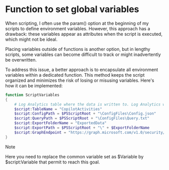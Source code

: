 # Function to set global variables

When scripting, I often use the param() option at the beginning of my scripts to define environment variables. However, this approach has a drawback: these variables appear as attributes when the script is executed, which might not be ideal.

Placing variables outside of functions is another option, but in lengthy scripts, some variables can become difficult to track or might inadvertently be overwritten.

To address this issue, a better approach is to encapsulate all environment variables within a dedicated function. This method keeps the script organized and minimizes the risk of losing or misusing variables. Here's how it can be implemented:

```powershell
function ScriptVariables
{
	# Log Analytics table where the data is written to. Log Analytics will add an _CL to this name.
	$script:TableName = "CopilotActivities"
	$script:ConfigPath = $PSScriptRoot + "\ConfigFiles\Config.json"
	$script:QueryPath = $PSScriptRoot + "\ConfigFiles\Query.txt"
	$script:ExportFolderName = "ExportedData"
	$script:ExportPath = $PSScriptRoot + "\" + $ExportFolderName
	$script:GraphEndpoint = "https://graph.microsoft.com/v1.0/security/microsoft.graph.security.runHuntingQuery"
}
```

> [!NOTE]
> Here you need to replace the common variable set as $Variable by $script:Variable that permit to reach this goal.

<br><br> 
